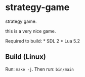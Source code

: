 # strategy-game
strategy game.

this is a very nice game.

Required to build:
	* SDL 2
	* Lua 5.2

## Build (Linux)
Run: ```make -j```.
Then run: ```bin/main```
